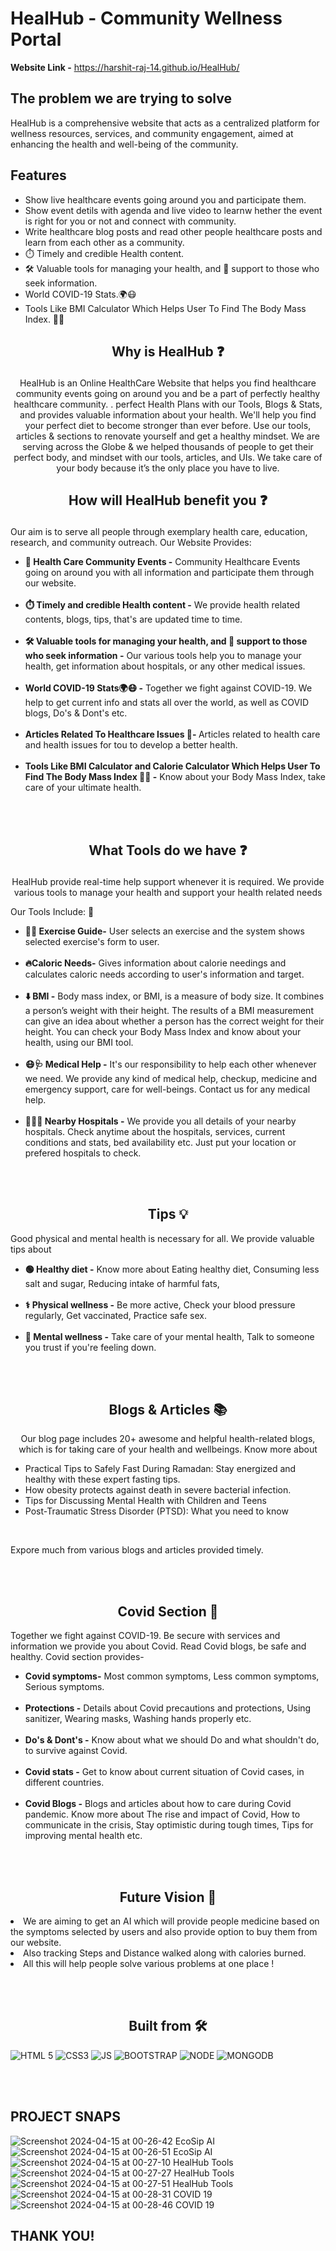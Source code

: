 # HealHub - Community Wellness Portal

**Website Link -** https://harshit-raj-14.github.io/HealHub/

## The problem we are trying to solve

HealHub is a comprehensive website that acts as a centralized platform for wellness resources, services, and community engagement, aimed at enhancing the health and well-being of the community.

## Features

- Show live healthcare events going around you and participate them.
- Show event detils with agenda and live video to learnw hether the event is right for you or not and connect with community.
- Write healthcare blog posts and read other people healthcare posts and learn from each other as a community.
- ⏱️ Timely and credible Health content.
- 🛠️ Valuable tools for managing your health, and 🤝 support to those who seek information.
- World COVID-19 Stats.🌍😷
- Tools Like BMI Calculator Which Helps User To Find The Body Mass Index. 💪🏻

## <p align="center"> Why is HealHub &#10067; </p>

<p  align="center">
HealHub is an Online HealthCare Website that helps you find healthcare community events going on around you and be a part of perfectly healthy healthcare community. . perfect Health Plans with our Tools, Blogs & Stats, and provides valuable information about your health. We'll help you find your perfect diet to become stronger than ever before. Use our tools, articles & sections to renovate yourself and get a healthy mindset. We are serving across the Globe & we helped thousands of people to get their perfect body, and mindset with our tools, articles, and UIs. We take care of your body because it’s the only place you have to live.
</p>

## <p align="center"> How will HealHub benefit you &#10067; </p>

<p  align="centre">Our aim is to serve all people through exemplary health care, education, research, and community outreach. Our Website Provides:</p>

<ul>
<li><b>🎯 Health Care Community Events  -</b> Community Healthcare Events going on around you with all information and participate them through our website.</li><br>
<li><b>⏱️ Timely and credible Health content -</b> We provide health related contents, blogs, tips, that's are updated time to time.</li><br>
<li><b>🛠️ Valuable tools for managing your health, and 🤝 support to those who seek information -</b> Our various tools help you to manage your health, get information about hospitals, or any other medical issues.</li><br>
<li><b>World COVID-19 Stats🌍😷 -</b> Together we fight against COVID-19. We help to get current info and stats all over the world, as well as COVID blogs, Do's & Dont's etc.</li><br>
<li><b>Articles Related To Healthcare Issues 📄- </b> Articles related to health care and health issues for tou to develop a better health.</li><br>
<li><b>Tools Like BMI Calculator and Calorie Calculator Which Helps User To Find The Body Mass Index 💪🏻 -</b> Know about your Body Mass Index, take care of your ultimate health. </li>
</ul>
<br/><br/>

</p>

## <p align="center"> What Tools do we have &#10067; </p>

<p  align ="center">HealHub provide real-time help support whenever it is required. We provide various tools to manage your health and support your health related needs</p>

<p  class="Details">Our Tools Include: &#129520; </p>

<ul>

<li>  <b>🏋️‍♂️ Exercise Guide-</b> User selects an exercise and the system shows selected exercise's form to user.</li><br>

<li>  <b>🔥Caloric Needs-</b> Gives information about calorie needings and calculates caloric needs according to user's information and target.</li><br>

<li>  <b>⬇️ BMI -</b> Body mass index, or BMI, is a measure of body size. It combines a person’s weight with their height. The results of a BMI measurement can give an idea about whether a person has the correct weight for their height. You can check your Body Mass Index and know about your health, using our BMI tool.</li><br>

<li>  <b>😷🩺 Medical Help -</b> It's our responsibility to help each other whenever we need. We provide any kind of medical help, checkup, medicine and emergency support, care for well-beings. Contact us for any medical help.</li><br>

<li><b> 🏥👨‍⚕️ Nearby Hospitals -</b> We provide you all details of your nearby hospitals. Check anytime about the hospitals, services, current conditions and stats, bed availability etc. Just put your location or prefered hospitals to check.</li>

</ul>

<br/><br/>

<h2  align = "center"> Tips &#128161; </h2>

<p  class="Details">Good physical and mental health is necessary for all. We provide valuable tips about</p>

<ul>

<li>  <b>🟢 Healthy diet -</b> Know more about Eating healthy diet, Consuming less salt and sugar, Reducing intake of harmful fats, </li><br>

<li>  <b>⚕️ Physical wellness -</b> Be more active, Check your blood pressure regularly, Get vaccinated, Practice safe sex.</li><br>

<li>  <b>💝 Mental wellness -</b> Take care of your mental health, Talk to someone you trust if you're feeling down.</li>

</ul>

<br/><br/>

<h2  align = "center"> Blogs & Articles &#128218; </h2>

<p  align ="center">Our blog page includes 20+ awesome and helpful health-related blogs, which is for taking care of your health and wellbeings. Know more about </p>

<ul>

<li>Practical Tips to Safely Fast During Ramadan: Stay energized and healthy with these expert fasting tips.</li>

<li>How obesity protects against death in severe bacterial infection.</li>

<li>Tips for Discussing Mental Health with Children and Teens</li>

<li>Post-Traumatic Stress Disorder (PTSD): What you need to know</li>

</ul><br>

Expore much from various blogs and articles provided timely.

<br><br>

<h2  align = "center"> Covid Section &#127973; </h2>

<p  class="Details">Together we fight against COVID-19. Be secure with services and information we provide you about Covid. Read Covid blogs, be safe and healthy. Covid section provides-</p>

<ul>

<li>  <b>Covid symptoms-</b> Most common symptoms, Less common symptoms, Serious symptoms.</li><br>

<li>  <b>Protections -</b> Details about Covid precautions and protections, Using sanitizer, Wearing masks, Washing hands properly etc.</li><br>

<li>  <b>Do's & Dont's -</b> Know about what we should Do and what shouldn't do, to survive against Covid.</li><br>

<li>  <b>Covid stats -</b> Get to know about current situation of Covid cases, in different countries.</li><br>

<li>  <b>Covid Blogs -</b> Blogs and articles about how to care during Covid pandemic. Know more about The rise and impact of Covid, How to communicate in the crisis, Stay optimistic during tough times, Tips for improving mental health etc.</li>

</ul>

<br/></br>

<h2  align = "center"> Future Vision &#128301; </h2>

<li> We are aiming to get an AI which will provide people medicine based on the symptoms selected by users and also provide option to buy them from our website.</li>

<li> Also tracking Steps and Distance walked along with calories burned. </li>

<li> All this will help people solve various problems at one place ! </li>

<br/></br>

<h2  align = "center"> Built from &#128736;&#65039; </h2>

![HTML 5](https://img.shields.io/badge/HTML5-E34F26?style=for-the-badge&logo=html5&logoColor=white)
![CSS3](https://img.shields.io/badge/CSS3-1572B6?style=for-the-badge&logo=css3&logoColor=white)
![JS](https://img.shields.io/badge/JavaScript-323330?style=for-the-badge&logo=javascript&logoColor=F7DF1E)
![BOOTSTRAP](https://img.shields.io/badge/bootstrap-CF9FFF?style=for-the-badge&logo=bootstrap&logoColor=white)
![NODE](https://img.shields.io/badge/nodejs-79b362?style=for-the-badge&logo=node&logoColor=white)
![MONGODB](https://img.shields.io/badge/mongodb-bdff7a?style=for-the-badge&logo=mongodb&logoColor=white)

<br/></br>

## PROJECT SNAPS

![Screenshot 2024-04-15 at 00-26-42 EcoSip AI](https://github.com/Harshit-Raj-14/HealHub/assets/98808802/81cdb33e-a5ec-4fb1-84e8-572b4edacb3c)
![Screenshot 2024-04-15 at 00-26-51 EcoSip AI](https://github.com/Harshit-Raj-14/HealHub/assets/98808802/98f6c232-2295-4d3e-be15-78099965c86a)
![Screenshot 2024-04-15 at 00-27-10 HealHub Tools](https://github.com/Harshit-Raj-14/HealHub/assets/98808802/8a053cae-de11-43a3-b73d-1ff550d38144)
![Screenshot 2024-04-15 at 00-27-27 HealHub Tools](https://github.com/Harshit-Raj-14/HealHub/assets/98808802/cd08b83e-6732-4bab-80e3-a8b43b3edb7a)
![Screenshot 2024-04-15 at 00-27-51 HealHub Tools](https://github.com/Harshit-Raj-14/HealHub/assets/98808802/b1d51b9d-7b50-4227-887b-72b04f66778c)
![Screenshot 2024-04-15 at 00-28-31 COVID 19](https://github.com/Harshit-Raj-14/HealHub/assets/98808802/4ce5944e-6a9c-4fbb-ad25-70828f12fcf4)
![Screenshot 2024-04-15 at 00-28-46 COVID 19](https://github.com/Harshit-Raj-14/HealHub/assets/98808802/b7d450e0-90e4-48ee-a10f-6b097625490c)

## THANK YOU!
